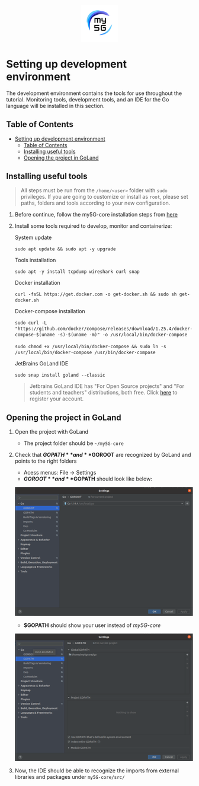 <div align="center">

<a href="https://github.com/my5G/my5G-core"><img width="20%" src="../figs/my5g-logo.png" alt="free5GC"/></a>
</div> 

# Setting up development environment
The development environment contains the tools for use throughout the tutorial. Monitoring tools, development tools, and an IDE for the Go language will be installed in this section.
## Table of Contents

<!-- START doctoc generated TOC please keep comment here to allow auto update -->
<!-- DON'T EDIT THIS SECTION, INSTEAD RE-RUN doctoc TO UPDATE -->

- [Setting up development environment](#setting-up-development-environment)
  - [Table of Contents](#table-of-contents)
  - [Installing useful tools](#installing-useful-tools)
  - [Opening the project in GoLand](#opening-the-project-in-goland)

<!-- END doctoc generated TOC please keep comment here to allow auto update -->


## Installing useful tools
> All steps must be run from the `/home/<user>` folder with `sudo` privileges. If you are going to customize or install as `root`, please set paths, folders and tools according to your new configuration.

1. Before continue, follow the my5G-core installation steps from [here](core-install.md)

2. Install some tools required to develop, monitor and containerize:

    System update
    ```
    sudo apt update && sudo apt -y upgrade
    ```
    Tools installation

    ```
    sudo apt -y install tcpdump wireshark curl snap
    ```
    Docker installation 

    ```
    curl -fsSL https://get.docker.com -o get-docker.sh && sudo sh get-docker.sh
    ```
    Docker-compose installation

    ```
    sudo curl -L "https://github.com/docker/compose/releases/download/1.25.4/docker-compose-$(uname -s)-$(uname -m)" -o /usr/local/bin/docker-compose

    sudo chmod +x /usr/local/bin/docker-compose && sudo ln -s /usr/local/bin/docker-compose /usr/bin/docker-compose
    ```
    JetBrains GoLand IDE 

    ```
    sudo snap install goland --classic
    ```
    > Jetbrains GoLand IDE has "For Open Source projects" and "For students and teachers" distributions, both free. Click [here](https://account.jetbrains.com/login) to register your account.
    
## Opening the project in GoLand

1. Open the project with GoLand 
    - The project folder should be `~/my5G-core`

2. Check that **$GOPATH** and **$GOROOT** are recognized by GoLand and points to the right folders
    - Acess menus: File -> Settings
    - **$GOROOT** and **$GOPATH** should look like below:
    
    ![$GOROOT](../figs/go-setup_1.png)
    
    - **$GOPATH** should show your user instead of _my5G-core_
    
    ![2](../figs/go-setup_2.png)

3. Now, the IDE should be able to recognize the imports from external libraries and packages under `my5G-core/src/`

